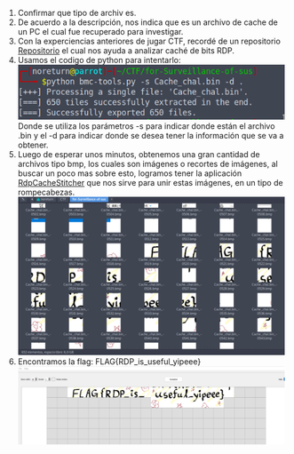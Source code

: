 1. Confirmar que tipo de archiv es.
2. De acuerdo a la descripción, nos indica que es un archivo de cache de un PC el cual fue recuperado para investigar.
3. Con la experciencias anteriores de jugar CTF, recordé de un repositorio [Repositorio](https://github.com/ANSSI-FR/bmc-tools/blob/master/bmc-tools.py) el cual nos ayuda a analizar caché de bits RDP.
4. Usamos el codigo de python para intentarlo: 
![Ejecución](../Imagenes/yySkFFQ4w7.png)
Donde se utiliza los parámetros -s para indicar donde están el archivo .bin y el -d para indicar donde se desea tener la información que se va a obtener.
6. Luego de esperar unos minutos, obtenemos una gran cantidad de archivos tipo bmp, los cuales son imágenes o recortes de imágenes, al buscar un poco mas sobre esto, logramos tener la aplicación [RdpCacheStitcher](https://github.com/BSI-Bund/RdpCacheStitcher/blob/main/README.md) que nos sirve para unir estas imágenes, en un tipo de rompecabezas.
![Obtener imagenes](../Imagenes/6p2AQ7bTLp.png)
7. Encontramos la flag: FLAG{RDP_is_useful_yipeee}
![Flag](../Imagenes/msrWYbN7fS.png)
